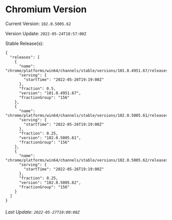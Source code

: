 # Chromium Version

Current Version: `102.0.5005.62`

Version Update: `2022-05-24T18:57:00Z`

Stable Release(s):
```
{
  "releases": [
    {
      "name": "chrome/platforms/win64/channels/stable/versions/101.0.4951.67/releases/1653592740",
      "serving": {
        "startTime": "2022-05-26T19:19:00Z"
      },
      "fraction": 0.5,
      "version": "101.0.4951.67",
      "fractionGroup": "156"
    },
    {
      "name": "chrome/platforms/win64/channels/stable/versions/102.0.5005.61/releases/1653592740",
      "serving": {
        "startTime": "2022-05-26T19:19:00Z"
      },
      "fraction": 0.25,
      "version": "102.0.5005.61",
      "fractionGroup": "156"
    },
    {
      "name": "chrome/platforms/win64/channels/stable/versions/102.0.5005.62/releases/1653592740",
      "serving": {
        "startTime": "2022-05-26T19:19:00Z"
      },
      "fraction": 0.25,
      "version": "102.0.5005.62",
      "fractionGroup": "156"
    }
  ]
}
```

###### Last Update: `2022-05-27T10:00:08Z`

